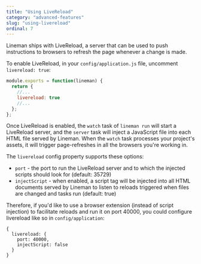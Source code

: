 ```yaml
---
title: "Using LiveReload"
category: "advanced-features"
slug: "using-livereload"
ordinal: 7
---
```


Lineman ships with LiveReload, a server that can be used to push instructions to browsers to refresh the page whenever a change is made.

To enable LiveReload, in your `config/application.js` file, uncomment `livereload: true`:

``` javascript
module.exports = function(lineman) {
  return {
    //...
    livereload: true
    //...
  };
};
```

Once LiveReload is enabled, the `watch` task of `lineman run` will start a LiveReload server, and the `server` task will inject a JavaScript file into each HTML file served by Lineman. When the `watch` task processes your project's assets, it will trigger page-refreshes in all the browsers you're working in.

The `livereload` config property supports these options:

* `port` - the port to run the LiveReload server and to which the injected scripts should look for (default: 35729)
* `injectScript` - when enabled, a script tag will be injected into all HTML documents served by Lineman to listen to reloads triggered when files are changed and tasks run (default: true)

Therefore, if you'd like to use a browser extension (instead of script injection) to facilitate reloads and run it on port 40000, you could configure livereload like so in `config/application`:

```
{
  livereload: {
    port: 40000,
    injectScript: false
  }
}
```
